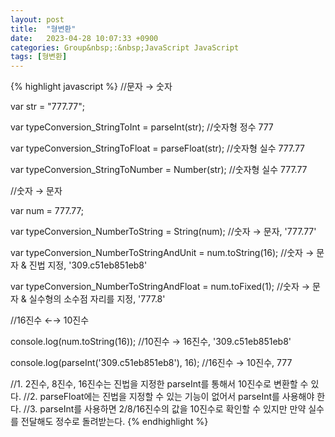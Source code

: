 ```yaml
---
layout: post
title:  "형변환"
date:   2023-04-28 10:07:33 +0900
categories: Group&nbsp;:&nbsp;JavaScript JavaScript
tags: [형변환]
---
```


{% highlight javascript %}
//문자 → 숫자

var str = "777.77";

var typeConversion_StringToInt = parseInt(str);    //숫자형 정수 777

var typeConversion_StringToFloat = parseFloat(str);    //숫자형 실수 777.77

var typeConversion_StringToNumber = Number(str);    //숫자형 실수 777.77

//숫자 → 문자

var num = 777.77;

var typeConversion_NumberToString = String(num);    //숫자 → 문자, '777.77'

var typeConversion_NumberToStringAndUnit = num.toString(16);    //숫자 → 문자 & 진법 지정, '309.c51eb851eb8'

var typeConversion_NumberToStringAndFloat = num.toFixed(1);    //숫자 → 문자 & 실수형의 소수점 자리를 지정, '777.8'

//16진수 ←→ 10진수

console.log(num.toString(16)); //10진수 → 16진수, '309.c51eb851eb8'

console.log(parseInt('309.c51eb851eb8'), 16); //16진수 → 10진수, 777

//1. 2진수, 8진수, 16진수는 진법을 지정한 parseInt를 통해서 10진수로 변환할 수 있다.
//2. parseFloat에는 진법을 지정할 수 있는 기능이 없어서 parseInt를 사용해야 한다.
//3. parseInt를 사용하면 2/8/16진수의 값을 10진수로 확인할 수 있지만 만약 실수를 전달해도 정수로 돌려받는다.
{% endhighlight %}